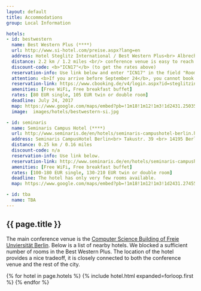 ```yaml
---
layout: default
title: Accommodations
group: Local Information

hotels:
- id: bestwestern
  name: Best Western Plus (****)
  url: http://www.si-hotel.com/preise.aspx?lang=en
  address: Hotel Steglitz International / Best Western Plus<br> Albrechtstr. 2 <br> 12165 Berlin, Germany
  distance: 2.2 km / 1.2 miles <br/> conference venue is easy to reach via bus, 12 minutes door-by-door
  discount-code: <b>"ICN17"</b> (to get the rates above)
  reservation-info: Use link below and enter "ICN17" in the field "Room allotment code".
  attention: <b>If you arrive before September 24</b>, you cannot book your reservation using the link below. You need to contact the hotel directly via <a href="mailto:info@steglitz.bestwestern.de">info@steglitz.bestwestern.de</a>. Please note that the Berlin Marathon will take place on September 24, which may lead to higher rates for September 23.
  reservation-link: https://www.cbooking.de/v4/login.aspx?id=steglitzinternational&lang=en
  amenities: [Free WiFi, Free breakfast buffet]
  rates: [80 EUR single, 105 EUR twin or double room]
  deadline: July 24, 2017
  map: https://www.google.com/maps/embed?pb=!1m18!1m12!1m3!1d2431.250353526197!2d13.319120716152844!3d52.4564932798023!2m3!1f0!2f0!3f0!3m2!1i1024!2i768!4f13.1!3m3!1m2!1s0x47a85a85dcb704d9%3A0xbb313ed96f89dbfb!2sBEST+WESTERN+PLUS+Hotel+Steglitz+International!5e0!3m2!1sen!2sde!4v1475247214545
  image:  images/hotels/bestwestern-si.jpg

- id: seminaris
  name: Seminaris Campus Hotel (****)
  url: http://www.seminaris.de/en/hotels/seminaris-campushotel-berlin.html
  address: Seminaris CampusHotel Berlin<br> Takustr. 39 <br> 14195 Berlin, Germany
  distance: 0.25 km / 0.16 miles
  discount-code: n/a
  reservation-info: Use link below.
  reservation-link: http://www.seminaris.de/en/hotels/seminaris-campushotel-berlin.html
  amenities: [Free WiFi, Free breakfast buffet]
  rates: [100-180 EUR single, 130-210 EUR twin or double room]
  deadline: The hotel has only very few rooms available.
  map: https://www.google.com/maps/embed?pb=!1m18!1m12!1m3!1d2431.2745534552105!2d13.291715316152885!3d52.456054979802225!2m3!1f0!2f0!3f0!3m2!1i1024!2i768!4f13.1!3m3!1m2!1s0x47a85a6e3c087b7b%3A0xbb7374dc78069e69!2sSeminaris+CampusHotel+Berlin!5e0!3m2!1sen!2sde!4v1488037869542

- id: tba
  name: TBA
---
```


## {{ page.title }}

The main conference venue is the [Computer Science Building of Freie Unviersit&auml;t Berlin](venue.html).
Below is a list of nearby hotels.
We blocked a sufficient number of rooms in the Best Western Plus.
The location of the hotel provides a nice tradeoff, it is closely connected to both the conference venue and the rest of the city.

{% for hotel in page.hotels %}
{% include hotel.html expanded=forloop.first %}
{% endfor %}
